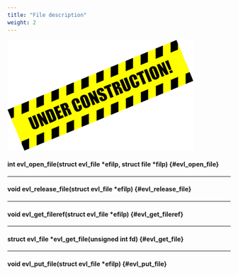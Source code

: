 ```yaml
---
title: "File description"
weight: 2
---
```


![Alt text](/images/wip.png "To be continued")

#### int evl_open_file(struct evl_file *efilp, struct file *filp) {#evl_open_file}

---

#### void evl_release_file(struct evl_file *efilp) {#evl_release_file}

---

#### void evl_get_fileref(struct evl_file *efilp) {#evl_get_fileref}

---

#### struct evl_file *evl_get_file(unsigned int fd) {#evl_get_file}

---

#### void evl_put_file(struct evl_file *efilp) {#evl_put_file}
